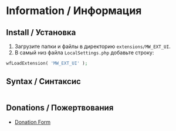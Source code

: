 # Information / Информация

## Install / Установка

1. Загрузите папки и файлы в директорию `extensions/MW_EXT_UI`.
2. В самый низ файла `LocalSettings.php` добавьте строку:

```php
wfLoadExtension( 'MW_EXT_UI' );
```

## Syntax / Синтаксис

```html

```

## Donations / Пожертвования

- [Donation Form](https://donation-form.github.io/)
